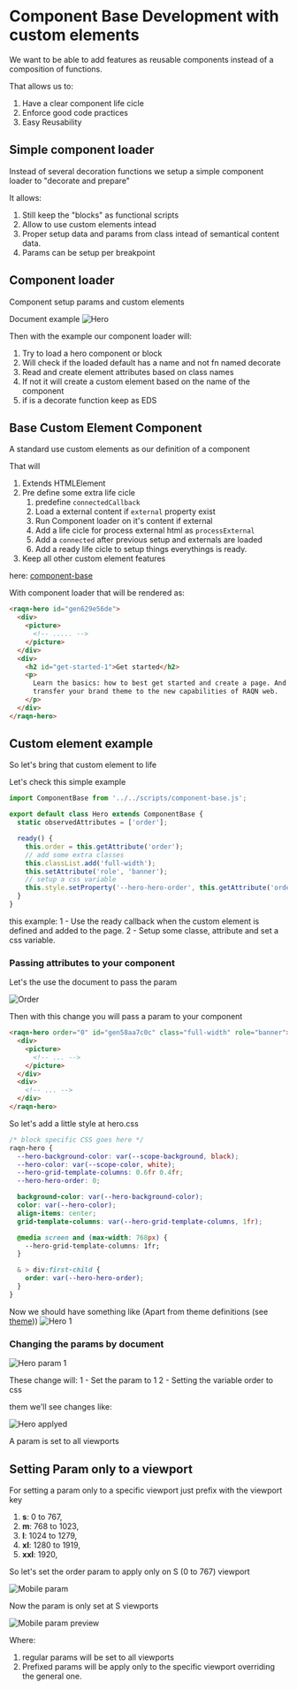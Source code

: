 # Component Base Development with custom elements

We want to be able to add features as reusable components instead of a composition of functions.

That allows us to:

1. Have a clear component life cicle
2. Enforce good code practices
3. Easy Reusability

## Simple component loader

Instead of several decoration functions we setup a simple component loader to "decorate and prepare"

It allows:

1. Still keep the "blocks" as functional scripts
2. Allow to use custom elements intead
3. Proper setup data and params from class intead of semantical content data.
4. Params can be setup per breakpoint

## Component loader

Component setup params and custom elements

Document example
![Hero](../assets/hero-example.png)

Then with the example our component loader will:

1. Try to load a hero component or block
2. Will check if the loaded default has a name and not fn named decorate
3. Read and create element attributes based on class names
4. If not it will create a custom element based on the name of the component
5. if is a decorate function keep as EDS

## Base Custom Element Component

A standard use custom elements as our definition of a component

That will

1. Extends HTMLElement
2. Pre define some extra life cicle
   1. predefine `connectedCallback`
   2. Load a external content if `external` property exist
   3. Run Component loader on it's content if external
   4. Add a life cicle for process external html as `processExternal`
   5. Add a `connected` after previous setup and externals are loaded
   6. Add a ready life cicle to setup things everythings is ready.
3. Keep all other custom element features

here:
[component-base](../../scripts/component-base.js)

With component loader that will be rendered as:

```html
<raqn-hero id="gen629e56de">
  <div>
    <picture>
      <!-- ..... -->
    </picture>
  </div>
  <div>
    <h2 id="get-started-1">Get started</h2>
    <p>
      Learn the basics: how to best get started and create a page. And how to
      transfer your brand theme to the new capabilities of RAQN web.
    </p>
  </div>
</raqn-hero>
```

## Custom element example

So let's bring that custom element to life

Let's check this simple example

```javascript
import ComponentBase from '../../scripts/component-base.js';

export default class Hero extends ComponentBase {
  static observedAttributes = ['order'];

  ready() {
    this.order = this.getAttribute('order');
    // add some extra classes
    this.classList.add('full-width');
    this.setAttribute('role', 'banner');
    // setup a css variable
    this.style.setProperty('--hero-hero-order', this.getAttribute('order'));
  }
}
```

this example:
1 - Use the ready callback when the custom element is defined and added to the page.
2 - Setup some classe, attribute and set a css variable.

### Passing attributes to your component

Let's the use the document to pass the param

![Order](../assets/hero-order-param-0.png)

Then with this change you will pass a param to your component

```html
<raqn-hero order="0" id="gen58aa7c0c" class="full-width" role="banner">
  <div>
    <picture>
      <!-- ... -->
    </picture>
  </div>
  <div>
    <!-- ... -->
  </div>
</raqn-hero>
```

So let's add a little style at hero.css

```css
/* block specific CSS goes here */
raqn-hero {
  --hero-background-color: var(--scope-background, black);
  --hero-color: var(--scope-color, white);
  --hero-grid-template-columns: 0.6fr 0.4fr;
  --hero-hero-order: 0;

  background-color: var(--hero-background-color);
  color: var(--hero-color);
  align-items: center;
  grid-template-columns: var(--hero-grid-template-columns, 1fr);

  @media screen and (max-width: 768px) {
    --hero-grid-template-columns: 1fr;
  }

  & > div:first-child {
    order: var(--hero-hero-order);
  }
}
```

Now we should have something like
(Apart from theme definitions (see [theme](theme.md)))
![Hero 1](../assets/hero.png)

### Changing the params by document

![Hero param 1](../assets/hero-param.png)

These change will:
1 - Set the param to 1
2 - Setting the variable order to css

them we'll see changes like:

![Hero applyed](../assets/hero-param-1.png)

A param is set to all viewports

## Setting Param only to a viewport

For setting a param only to a specific viewport just prefix with the viewport key

1. **s**: 0 to 767,
2. **m**: 768 to 1023,
3. **l**: 1024 to 1279,
4. **xl**: 1280 to 1919,
5. **xxl**: 1920,

So let's set the order param to apply only on S (0 to 767) viewport

![Mobile param](../assets/hero-mobile-param.png)

Now the param is only set at S viewports

![Mobile param preview](../assets/hero-mobile-param-preview.png)

Where:

1. regular params will be set to all viewports
2. Prefixed params will be apply only to the specific viewport overriding the general one.
